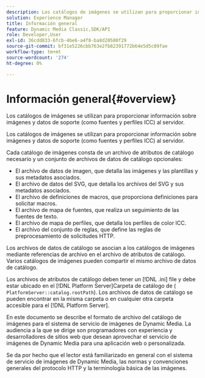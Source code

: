 ```yaml
---
description: Los catálogos de imágenes se utilizan para proporcionar información sobre imágenes y datos de soporte (como fuentes y perfiles ICC) al servidor.
solution: Experience Manager
title: Información general
feature: Dynamic Media Classic,SDK/API
role: Developer,User
exl-id: 36cdd833-6fcb-4be6-a4f8-ba8d20580f29
source-git-commit: bf31e5226cbb763e2fb82391772b64e5d5c89fae
workflow-type: tm+mt
source-wordcount: '274'
ht-degree: 0%

---
```


# Información general{#overview}

Los catálogos de imágenes se utilizan para proporcionar información sobre imágenes y datos de soporte (como fuentes y perfiles ICC) al servidor.

Los catálogos de imágenes se utilizan para proporcionar información sobre imágenes y datos de soporte (como fuentes y perfiles ICC) al servidor.

Cada catálogo de imágenes consta de un archivo de atributos de catálogo necesario y un conjunto de archivos de datos de catálogo opcionales:

* El archivo de datos de imagen, que detalla las imágenes y las plantillas y sus metadatos asociados.
* El archivo de datos del SVG, que detalla los archivos del SVG y sus metadatos asociados.
* El archivo de definiciones de macros, que proporciona definiciones para solicitar macros.
* El archivo de mapa de fuentes, que realiza un seguimiento de las fuentes de texto.
* El archivo de mapa de perfiles, que detalla los perfiles de color ICC.
* El archivo del conjunto de reglas, que define las reglas de preprocesamiento de solicitudes HTTP.

Los archivos de datos de catálogo se asocian a los catálogos de imágenes mediante referencias de archivo en el archivo de atributos de catálogo. Varios catálogos de imágenes pueden compartir el mismo archivo de datos de catálogo.

Los archivos de atributos de catálogo deben tener un [!DNL .ini] file y debe estar ubicado en el [!DNL Platform Server]Carpeta de catálogo de ( `PlatformServer::catalog.rootPath`). Los archivos de datos de catálogo se pueden encontrar en la misma carpeta o en cualquier otra carpeta accesible para el [!DNL Platform Server].

En este documento se describe el formato de archivo del catálogo de imágenes para el sistema de servicio de imágenes de Dynamic Media. La audiencia a la que se dirige son programadores con experiencia y desarrolladores de sitios web que desean aprovechar el servicio de imágenes de Dynamic Media para una aplicación web o personalizada.

Se da por hecho que el lector está familiarizado en general con el sistema de servicio de imágenes de Dynamic Media, las normas y convenciones generales del protocolo HTTP y la terminología básica de las imágenes.
